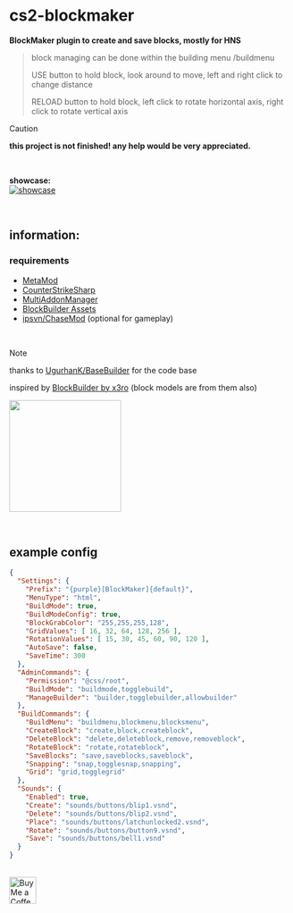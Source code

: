 # cs2-blockmaker

**BlockMaker plugin to create and save blocks, mostly for HNS**

> block managing can be done within the building menu /buildmenu
> 
> USE button to hold block, look around to move, left and right click to change distance
> 
> RELOAD button to hold block, left click to rotate horizontal axis, right click to rotate vertical axis

> [!CAUTION]
> **this project is not finished! any help would be very appreciated.**

<br>

**showcase:**<br>
[![showcase](https://img.youtube.com/vi/AEAEKhCErsw/hqdefault.jpg)](https://youtube.com/watch?v=AEAEKhCErsw)

<br>

## information:

### requirements

- [MetaMod](https://cs2.poggu.me/metamod/installation)
- [CounterStrikeSharp](https://github.com/roflmuffin/CounterStrikeSharp)
- [MultiAddonManager](https://github.com/Source2ZE/MultiAddonManager)
- [BlockBuilder Assets](https://steamcommunity.com/sharedfiles/filedetails/?id=3299954847)
- [ipsvn/ChaseMod](https://github.com/ipsvn/ChaseMod) (optional for gameplay)

<br>

> [!NOTE]
> thanks to [UgurhanK/BaseBuilder](https://github.com/UgurhanK/BaseBuilder) for the code base
>
> inspired by [BlockBuilder by x3ro](https://forums.alliedmods.net/showthread.php?t=258329) (block models are from them also)

<img src="https://github.com/user-attachments/assets/53e486cc-8da4-45ab-bc6e-eb38145aba36" height="200px"> <br>

<br>

## example config

```json
{
  "Settings": {
    "Prefix": "{purple}[BlockMaker]{default}",
    "MenuType": "html",
    "BuildMode": true,
    "BuildModeConfig": true,
    "BlockGrabColor": "255,255,255,128",
    "GridValues": [ 16, 32, 64, 128, 256 ],
    "RotationValues": [ 15, 30, 45, 60, 90, 120 ],
    "AutoSave": false,
    "SaveTime": 300
  },
  "AdminCommands": {
    "Permission": "@css/root",
    "BuildMode": "buildmode,togglebuild",
    "ManageBuilder": "builder,togglebuilder,allowbuilder"
  },
  "BuildCommands": {
    "BuildMenu": "buildmenu,blockmenu,blocksmenu",
    "CreateBlock": "create,block,createblock",
    "DeleteBlock": "delete,deleteblock,remove,removeblock",
    "RotateBlock": "rotate,rotateblock",
    "SaveBlocks": "save,saveblocks,saveblock",
    "Snapping": "snap,togglesnap,snapping",
    "Grid": "grid,togglegrid"
  },
  "Sounds": {
    "Enabled": true,
    "Create": "sounds/buttons/blip1.vsnd",
    "Delete": "sounds/buttons/blip2.vsnd",
    "Place": "sounds/buttons/latchunlocked2.vsnd",
    "Rotate": "sounds/buttons/button9.vsnd",
    "Save": "sounds/buttons/bell1.vsnd"
  }
}
```

<br> <a href="https://ko-fi.com/exkludera" target="blank"><img src="https://cdn.ko-fi.com/cdn/kofi5.png" height="48px" alt="Buy Me a Coffee at ko-fi.com"></a>